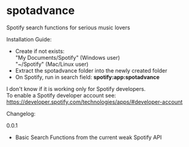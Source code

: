 spotadvance
===========

Spotify search functions for serious music lovers

Installation Guide:
- Create if not exists: <br/>
  "My Documents/Spotify" (Windows user)<br/>
  "~/Spotify" (Mac/Linux user)
- Extract the spotadvance folder into the newly created folder
- On Spotify, run in search field: <strong>spotify:app:spotadvance</strong>

I don't know if it is working only for Spotify developers.<br/>
To enable a Spotify developer account see: https://developer.spotify.com/technologies/apps/#developer-account


Changelog:

0.0.1
- Basic Search Functions from the current weak Spotify API
